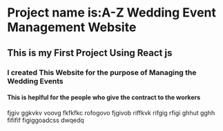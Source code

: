  <h1>Project name is:A-Z Wedding Event Management Website</h1>
<h2>This is my First Project Using React js</h1>
<h3> I created This Website for the purpose of Managing the Wedding Events</h2>
<h4>This is heplful for the people who give the contract to the workers</h4>
fjgiv
ggkvkv
voovg
fkfkfkc
rofogovo
fjgivob
riffkvk
rifgig
rfigi
ghhut
gghh
fififif
figiggoadcss
dwqedq
